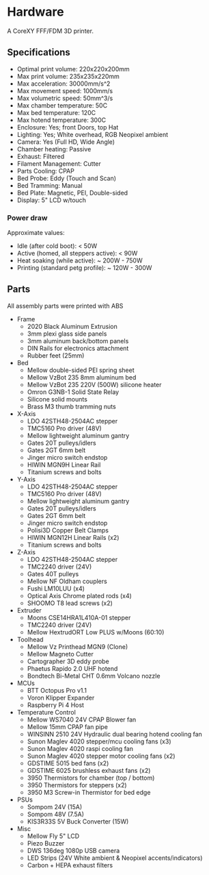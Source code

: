 # Hardware

A CoreXY FFF/FDM 3D printer.

## Specifications

* Optimal print volume: 220x220x200mm
* Max print volume: 235x235x220mm
* Max acceleration: 30000mm/s^2
* Max movement speed: 1000mm/s
* Max volumetric speed: 50mm^3/s
* Max chamber temperature: 50C
* Max bed temperature: 120C
* Max hotend temperature: 300C
* Enclosure: Yes; front Doors, top Hat
* Lighting: Yes; White overhead, RGB Neopixel ambient
* Camera: Yes (Full HD, Wide Angle)
* Chamber heating: Passive
* Exhaust: Filtered
* Filament Management: Cutter
* Parts Cooling: CPAP
* Bed Probe: Eddy (Touch and Scan)
* Bed Tramming: Manual
* Bed Plate: Magnetic, PEI, Double-sided
* Display: 5" LCD w/touch

### Power draw

Approximate values:

* Idle (after cold boot): < 50W
* Active (homed, all steppers active): < 90W
* Heat soaking (while active): ~ 200W - 750W
* Printing (standard petg profile): ~ 120W - 300W

## Parts

All assembly parts were printed with ABS

* Frame
    * 2020 Black Aluminum Extrusion
    * 3mm plexi glass side panels
    * 3mm aluminum back/bottom panels
    * DIN Rails for electronics attachment
    * Rubber feet (25mm)
* Bed
    * Mellow double-sided PEI spring sheet
    * Mellow VzBot 235 8mm aluminum bed
    * Mellow VzBot 235 220V (500W) silicone heater
    * Omron G3NB-1 Solid State Relay
    * Silicone solid mounts
    * Brass M3 thumb tramming nuts
* X-Axis
    * LDO 42STH48-2504AC stepper
    * TMC5160 Pro driver (48V)
    * Mellow lightweight aluminum gantry
    * Gates 20T pulleys/idlers
    * Gates 2GT 6mm belt
    * Jinger micro switch endstop
    * HIWIN MGN9H Linear Rail
    * Titanium screws and bolts
* Y-Axis
    * LDO 42STH48-2504AC stepper
    * TMC5160 Pro driver (48V)
    * Mellow lightweight aluminum gantry
    * Gates 20T pulleys/idlers
    * Gates 2GT 6mm belt
    * Jinger micro switch endstop
    * Polisi3D Copper Belt Clamps
    * HIWIN MGN12H Linear Rails (x2)
    * Titanium screws and bolts
* Z-Axis
    * LDO 42STH48-2504AC stepper
    * TMC2240 driver (24V)
    * Gates 40T pulleys
    * Mellow NF Oldham couplers
    * Fushi LM10LUU (x4)
    * Optical Axis Chrome plated rods (x4)
    * SHOOMO T8 lead screws (x2)
* Extruder
    * Moons CSE14HRA1L410A-01 stepper
    * TMC2240 driver (24V)
    * Mellow HextrudORT Low PLUS w/Moons (60:10)
* Toolhead
    * Mellow Vz Printhead MGN9 (Clone)
    * Mellow Magneto Cutter
    * Cartographer 3D eddy probe
    * Phaetus Rapido 2.0 UHF hotend
    * Bondtech Bi-Metal CHT 0.6mm Volcano nozzle
* MCUs
    * BTT Octopus Pro v1.1
    * Voron Klipper Expander
    * Raspberry Pi 4 Host
* Temperature Control
    * Mellow WS7040 24V CPAP Blower fan
    * Mellow 15mm CPAP fan pipe
    * WINSINN 2510 24V Hydraulic dual bearing hotend cooling fan
    * Sunon Maglev 4020 stepper/mcu cooling fans (x3)
    * Sunon Maglev 4020 raspi cooling fan
    * Sunon Maglev 4020 stepper motor cooling fans (x2)
    * GDSTIME 5015 bed fans (x2)
    * GDSTIME 6025 brushless exhaust fans (x2)
    * 3950 Thermistors for chamber (top / bottom)
    * 3950 Thermistors for steppers (x2)
    * 3950 M3 Screw-in Thermistor for bed edge
* PSUs
    * Sompom 24V (15A)
    * Sompom 48V (7.5A)
    * KIS3R33S 5V Buck Converter (15W)
* Misc
    * Mellow Fly 5" LCD
    * Piezo Buzzer
    * DWS 136deg 1080p USB camera
    * LED Strips (24V White ambient & Neopixel accents/indicators)
    * Carbon + HEPA exhaust filters
